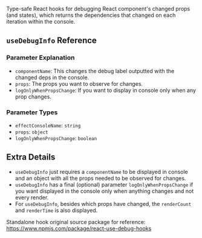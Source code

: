 Type-safe React hooks for debugging React component's changed props (and states), which returns the dependencies that changed on each iteration within the console.

## `useDebugInfo` Reference

### Parameter Explanation

- `componentName`: This changes the debug label outputted with the changed deps in the console.
- `props`: The props you want to observe for changes.
- `logOnlyWhenPropsChange`: If you want to display in console only when any prop changes.

### Parameter Types

- `effectConsoleName`: `string`
- `props`: `object`
- `logOnlyWhenPropsChange`: `boolean`

## Extra Details

- `useDebugInfo` just requires a `componentName` to be displayed in console and an object with all the props needed to be observed for changes.
- `useDebugInfo` has a final (optional) parameter `logOnlyWhenPropsChange` if you want displayed in the console only when anything changes and not every render.
- For `useDebugInfo`, besides which props have changed, the `renderCount` and `renderTime` is also displayed.

Standalone hook original source package for reference: https://www.npmjs.com/package/react-use-debug-hooks
